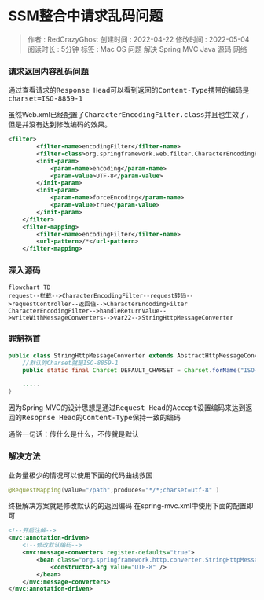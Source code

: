 # SSM整合中请求乱码问题
> 作者 : RedCrazyGhost
> 创建时间 : 2022-04-22 
> 修改时间 : 2022-05-04
> 阅读时长 : 5分钟
> 标签 : <span class="badge bg-secondary">Mac OS</span> <span class="badge bg-danger">问题</span> <span class="badge bg-success">解决</span> <span class="badge rounded-pill bg-success">Spring MVC</span> <span class="badge bg-primary">Java</span> <span class="badge bg-black">源码</span> <span class="badge bg-black">网络</span> 

### 请求返回内容乱码问题
通过查看请求的<kbd>Response Head</kbd>可以看到返回的<kbd>Content-Type</kbd>携带的编码是<kbd>charset=ISO-8859-1</kbd>

虽然Web.xml已经配置了<kbd>CharacterEncodingFilter.class</kbd>并且也生效了，但是并没有达到修改编码的效果。
```xml
<filter>
        <filter-name>encodingFilter</filter-name>
        <filter-class>org.springframework.web.filter.CharacterEncodingFilter</filter-class>
        <init-param>
            <param-name>encoding</param-name>
            <param-value>UTF-8</param-value>
        </init-param>
        <init-param>
            <param-name>forceEncoding</param-name>
            <param-value>true</param-value>
        </init-param>
    </filter>
    <filter-mapping>
        <filter-name>encodingFilter</filter-name>
        <url-pattern>/*</url-pattern>
    </filter-mapping>
```

### 深入源码
```mermaid
flowchart TD
request--拦截-->CharacterEncodingFilter--request转码-->requestController--返回值-->CharacterEncodingFilter
CharacterEncodingFilter-->handleReturnValue-->writeWithMessageConverters-->var22-->StringHttpMessageConverter
```

### 罪魁祸首
```java
public class StringHttpMessageConverter extends AbstractHttpMessageConverter<String> {
    //默认的Charset就是ISO-8859-1
    public static final Charset DEFAULT_CHARSET = Charset.forName("ISO-8859-1");

    .....
}
```
因为Spring MVC的设计思想是通过<kbd>Request Head</kbd>的<kbd>Accept</kbd>设置编码来达到返回的<kbd>Resopnse Head</kbd>的<kbd>Content-Type</kbd>保持一致的编码

通俗一句话：传什么是什么，不传就是默认

### 解决方法
业务量极少的情况可以使用下面的代码曲线救国
```java
@RequestMapping(value="/path",produces="*/*;charset=utf-8" )
```

终极解决方案就是修改默认的的返回编码
在spring-mvc.xml中使用下面的配置即可
```xml
<!--开启注解-->
<mvc:annotation-driven>
    <!--修改默认编码-->
    <mvc:message-converters register-defaults="true">
        <bean class="org.springframework.http.converter.StringHttpMessageConverter">
            <constructor-arg value="UTF-8" />
        </bean>
    </mvc:message-converters>
</mvc:annotation-driven>
```
